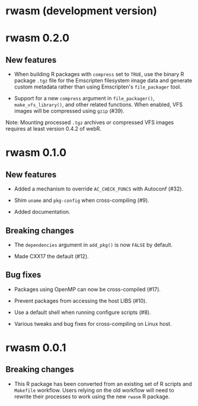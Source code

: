 # rwasm (development version)

# rwasm 0.2.0

## New features

* When building R packages with `compress` set to `TRUE`, use the binary R package `.tgz` file for the Emscripten filesystem image data and generate custom metadata rather than using Emscripten's `file_packager` tool.

* Support for a new `compress` argument in `file_packager()`, `make_vfs_library()`, and other related functions. When enabled, VFS images will be compressed using `gzip` (#39).

Note: Mounting processed `.tgz` archives or compressed VFS images requires at least version 0.4.2 of webR.

# rwasm 0.1.0

## New features

* Added a mechanism to override `AC_CHECK_FUNCS` with Autoconf (#32).

* Shim `uname` and `pkg-config` when cross-compiling (#9).

* Added documentation.

## Breaking changes

* The `dependencies` argument in `add_pkg()` is now `FALSE` by default.

* Made CXX17 the default (#12).

## Bug fixes

* Packages using OpenMP can now be cross-compiled (#17).

* Prevent packages from accessing the host LIBS (#10).

* Use a default shell when running configure scripts (#8).

* Various tweaks and bug fixes for cross-compiling on Linux host.

# rwasm 0.0.1

## Breaking changes

* This R package has been converted from an existing set of R scripts and `Makefile` workflow. Users relying on the old workflow will need to rewrite their processes to work using the new `rwasm` R package.
